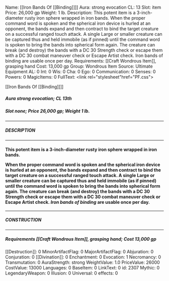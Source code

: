 Name: [[Iron Bands Of [[Binding]]]]
Aura: strong evocation
CL: 13
Slot: item
Price: 26,000 gp
Weight: 1 lb.
Description: This potent item is a 3-inch-diameter rusty iron sphere wrapped in iron bands. When the proper command word is spoken and the spherical iron device is hurled at an opponent, the bands expand and then contract to bind the target creature on a successful ranged touch attack. A single Large or smaller creature can be captured thus and held immobile (as if pinned) until the command word is spoken to bring the bands into spherical form again. The creature can break (and destroy) the bands with a DC 30 Strength check or escape them with a DC 30 combat maneuver check or Escape Artist check. Iron bands of binding are usable once per day.
Requirements: [[Craft Wondrous Item]], grasping hand
Cost: 13,000 gp
Group: Wondrous Item
Source: Ultimate Equipment
AL: 0
Int: 0
Wis: 0
Cha: 0
Ego: 0
Communication: 0
Senses: 0
Powers: 0
MagicItems: 0
FullText: <link rel="stylesheet"href="PF.css"><div class="heading"><p class="alignleft">[[Iron Bands Of [[Binding]]]]</p><div style="clear: both;"></div></div><div><h5><b>Aura </b>strong evocation; <b>CL </b>13th</h5><h5><b>Slot </b>none; <b>Price </b>26,000 gp; <b>Weight </b>1 lb.</h5></div><hr/><div><h5><b>DESCRIPTION</b></h5></div><hr/><div><h4><p>This potent item is a 3-inch-diameter rusty iron sphere wrapped in iron bands. </p><p>When the proper command word is spoken and the spherical iron device is hurled at an opponent, the bands expand and then contract to bind the target creature on a successful ranged touch attack. A single Large or smaller creature can be captured thus and held immobile (as if pinned) until the command word is spoken to bring the bands into spherical form again. The creature can break (and destroy) the bands with a DC 30 Strength check or escape them with a DC 30 combat maneuver check or Escape Artist check. <i>Iron bands of binding</i> are usable once per day.</p></h4></div><hr/><div><h5><b>CONSTRUCTION</b></h5></div><hr/><div><h5><b>Requirements </b>[[Craft Wondrous Item]], <i>grasping hand</i>; <b>Cost </b>13,000 gp</h5></div>
[[Destruction]]: 0
MinorArtifactFlag: 0
MajorArtifactFlag: 0
Abjuration: 0
Conjuration: 0
[[Divination]]: 0
Enchantment: 0
Evocation: 1
Necromancy: 0
Transmutation: 0
AuraStrength: strong
WeightValue: 1.0
PriceValue: 26000
CostValue: 13000
Languages: 0
BaseItem: 0
LinkText: 0
id: 2307
Mythic: 0
LegendaryWeapon: 0
Illusion: 0
Universal: 0
effects: 0
